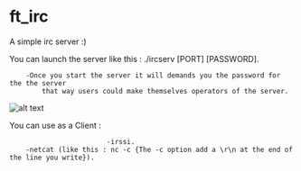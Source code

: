 # ft_irc

A simple irc server :)

You can launch the server like this : ./ircserv [PORT] [PASSWORD].
									
		-Once you start the server it will demands you the password for the the server
			that way users could make themselves operators of the server.
![alt text](https://github.com/Xorumur/ft_irc/img/Launch.jpg?raw=true)


You can use as a Client : 

							-irssi.
		-netcat (like this : nc -c {The -c option add a \r\n at the end of the line you write}).